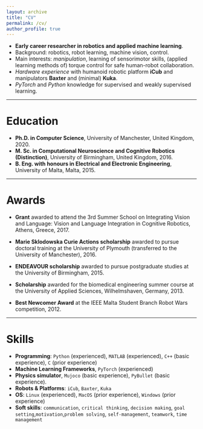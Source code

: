 ```yaml
---
layout: archive
title: "CV"
permalink: /cv/
author_profile: true
---
```



- **Early career researcher in robotics and applied machine learning**.
- Background: robotics, robot learning, machine vision, control.
- Main interests: _manipulation_, learning of sensorimotor skills, (applied learning methods of) torque control for safe human-robot collaboration.
- _Hardware experience_ with humanoid robotic platform **iCub** and manipulators **Baxter** and (minimal) **Kuka**.
- _PyTorch_ and _Python_ knowledge for supervised and weakly supervised learning.

---

# Education

- **Ph.D. in Computer Science**, University of Manchester, United Kingdom, 2020.
- **M. Sc. in Computational Neuroscience and Cognitive Robotics (Distinction)**, University of Birmingham, United Kingdom, 2016.
- **B. Eng. with honours in Electrical and Electronic Engineering**, University of Malta, Malta, 2015.

---

# Awards

- **Grant** awarded to attend the 3rd Summer School on Integrating Vision and Language: Vision and Language Integration in Cognitive Robotics, Athens, Greece, 2017.

- **Marie Sklodowska Curie Actions scholarship** awarded to pursue doctoral training at the University of Plymouth (transferred to the University of Manchester), 2016.

- **ENDEAVOUR scholarship** awarded to pursue postgraduate studies at the University of Birmingham, 2015.

- **Scholarship** awarded for the biomedical engineering summer course at the University of Applied Sciences, Wilhelmshaven, Germany, 2013.

- **Best Newcomer Award** at the IEEE Malta Student Branch Robot Wars competition, 2012.

---

# Skills

- **Programming**: `Python` (experienced), `MATLAB` (experienced), `C++` (basic experience), `C` (prior experience)
- **Machine Learning Frameworks**, `PyTorch` (experienced)
- **Physics simulator**, `Mujoco` (basic experience), `PyBullet` (basic experience).
- **Robots & Platforms**: `iCub`, `Baxter`, `Kuka`
- **OS**: `Linux` (experienced), `MacOS` (prior experience), `Windows` (prior experience)
- **Soft skills**:  `communication`, `critical thinking`, `decision making`, `goal setting`,`motivation`,`problem solving`, `self-management`, `teamwork`, `time management` 





